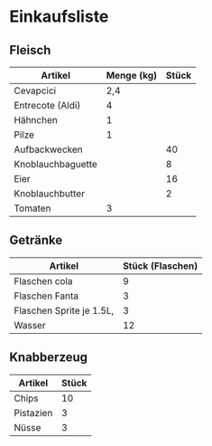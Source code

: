 # Einkaufsliste

## Fleisch

| Artikel           | Menge (kg) | Stück |
| ----------------- | ---------- | ----- |
| Cevapcici         | 2,4        |       |
| Entrecote (Aldi)  | 4          |       |
| Hähnchen          | 1          |       |
| Pilze             | 1          |       |
| Aufbackwecken     |            | 40    |
| Knoblauchbaguette |            | 8     |
| Eier              |            | 16    |
| Knoblauchbutter   |            | 2     |
| Tomaten           | 3          |       |

## Getränke

| Artikel                  | Stück (Flaschen) |
| ------------------------ | ---------------- |
| Flaschen cola            | 9                |
| Flaschen Fanta           | 3                |
| Flaschen Sprite je 1.5L, | 3                |
| Wasser                   | 12               |

## Knabberzeug

| Artikel   | Stück |
| --------- | ----- |
| Chips     | 10    |
| Pistazien | 3     |
| Nüsse     | 3     |
